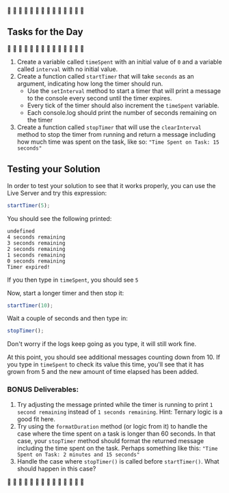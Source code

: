 🚧 🚧 🚧 🚧 🚧 🚧 🚧 🚧 🚧 🚧 🚧 🚧 🚧 🚧 
## Tasks for the Day
🚧 🚧 🚧 🚧 🚧 🚧 🚧 🚧 🚧 🚧 🚧 🚧 🚧 🚧 

1. Create a variable called `timeSpent` with an initial value of `0` and a variable called `interval` with no initial value. 
2. Create a function called `startTimer` that will take `seconds` as an argument, indicating how long the timer should run. 
    - Use the `setInterval` method to start a timer that will print a message to the console every second until the timer expires.
    - Every tick of the timer should also increment the `timeSpent` variable.
    - Each console.log should print the number of seconds remaining on the timer
3. Create a function called `stopTimer` that will use the `clearInterval` method to stop the timer from running and return a message including how much time was spent on the task, like so: `"Time Spent on Task: 15 seconds"`

## Testing your Solution

In order to test your solution to see that it works properly, you can use the Live Server and try this expression:

```js
startTimer(5);
```

You should see the following printed:

```
undefined
4 seconds remaining
3 seconds remaining
2 seconds remaining
1 seconds remaining
0 seconds remaining
Timer expired!
```

If you then type in `timeSpent`, you should see `5`

Now, start a longer timer and then stop it:

```js
startTimer(10);
```

Wait a couple of seconds and then type in:

```js
stopTimer();
```

Don't worry if the logs keep going as you type, it will still work fine.

At this point, you should see additional messages counting down from 10. If you type in `timeSpent` to check its value this time, you'll see that it has grown from 5 and the new amount of time elapsed has been added.

### BONUS Deliverables:
1. Try adjusting the message printed while the timer is running to print `1 second remaining` instead of `1 seconds remaining`. Hint: Ternary logic is a good fit here.
2. Try using the `formatDuration` method (or logic from it) to handle the case where the time spent on a task is longer than 60 seconds. In that case, your `stopTimer` method should format the returned message including the time spent on the task. Perhaps something like this: `"Time Spent on Task: 2 minutes and 15 seconds"`
3. Handle the case where `stopTimer()` is called before `startTimer()`. What should happen in this case?

🚧 🚧 🚧 🚧 🚧 🚧 🚧 🚧 🚧 🚧 🚧 🚧 🚧 🚧 